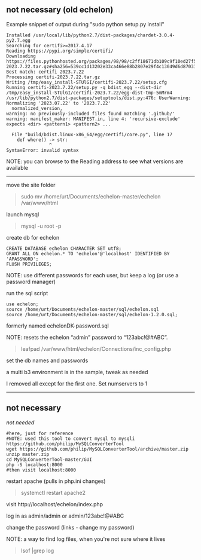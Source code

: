 
## not necessary (old echelon)

Example snippet of output during "sudo python setup.py install"
```
Installed /usr/local/lib/python2.7/dist-packages/chardet-3.0.4-py2.7.egg
Searching for certifi>=2017.4.17
Reading https://pypi.org/simple/certifi/
Downloading https://files.pythonhosted.org/packages/98/98/c2ff18671db109c9f10ed27f5ef610ae05b73bd876664139cf95bd1429aa/certifi-2023.7.22.tar.gz#sha256=539cc1d13202e33ca466e88b2807e29f4c13049d6d87031a3c110744495cb082
Best match: certifi 2023.7.22
Processing certifi-2023.7.22.tar.gz
Writing /tmp/easy_install-STUlGI/certifi-2023.7.22/setup.cfg
Running certifi-2023.7.22/setup.py -q bdist_egg --dist-dir /tmp/easy_install-STUlGI/certifi-2023.7.22/egg-dist-tmp-5mMrm4
/usr/lib/python2.7/dist-packages/setuptools/dist.py:476: UserWarning: Normalizing '2023.07.22' to '2023.7.22'
  normalized_version,
warning: no previously-included files found matching '.github/'
warning: manifest_maker: MANIFEST.in, line 4: 'recursive-exclude' expects <dir> <pattern1> <pattern2> ...

  File "build/bdist.linux-x86_64/egg/certifi/core.py", line 17
    def where() -> str:
                ^
SyntaxError: invalid syntax
```
NOTE: you can browse to the Reading address to see what versions are available

----

move the site folder
> sudo mv /home/urt/Documents/echelon-master/echelon /var/www/html

launch mysql
> mysql -u root -p

create db for echelon
```
CREATE DATABASE echelon CHARACTER SET utf8;
GRANT ALL ON echelon.* TO 'echelon'@'localhost' IDENTIFIED BY 'APASSWORD';
FLUSH PRIVILEGES;
```
NOTE: use different passwords for each user, but keep a log (or use a password manager)

run the sql script
```
use echelon;
source /home/urt/Documents/echelon-master/sql/echelon.sql
source /home/urt/Documents/echelon-master/sql/echelon-1.2.0.sql;
```
formerly named echelonDK-password.sql

NOTE: resets the echelon “admin” password to “123abc!@#ABC”.


> leafpad /var/www/html/echelon/Connections/inc_config.php

set the db names and passwords

a multi b3 environment is in the sample, tweak as needed

I removed all except for the first one. Set numservers to 1


-----

## not necessary

*not needed*
```
#here, just for reference
#NOTE: used this tool to convert mysql to mysqli https://github.com/philip/MySQLConverterTool
wget https://github.com/philip/MySQLConverterTool/archive/master.zip
unzip master.zip
cd MySQLConverterTool-master/GUI
php -S localhost:8000
#then visit localhost:8000
```

restart apache (pulls in php.ini changes)
> systemctl restart apache2

visit http://localhost/echelon/index.php

log in as admin/admin or admin/123abc!@#ABC

change the password (links - change my password)

NOTE: a way to find log files, when you're not sure where it lives
> lsof |grep log
